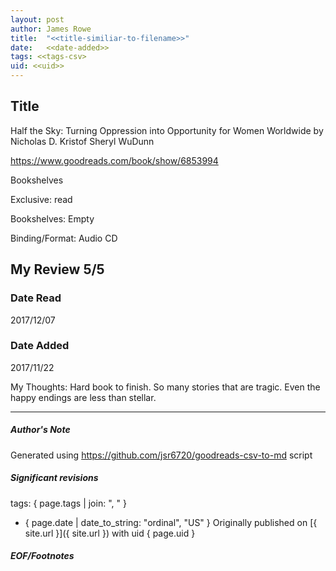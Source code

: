 ```yaml
---
layout: post
author: James Rowe
title:  "<<title-similiar-to-filename>>"
date:   <<date-added>>
tags: <<tags-csv>
uid: <<uid>>
---
```


<!-- highly dependent on how you personally use jekyll templates, and how you want this to show up -->

## Title

Half the Sky: Turning Oppression into Opportunity for Women Worldwide by Nicholas D. Kristof
Sheryl WuDunn 

https://www.goodreads.com/book/show/6853994

Bookshelves

Exclusive: read

Bookshelves: Empty

Binding/Format: Audio CD

## My Review 5/5

### Date Read
2017/12/07

### Date Added
2017/11/22

My Thoughts: Hard book to finish. So many stories that are tragic. Even the happy endings are less than stellar.

---

##### Author's Note

Generated using https://github.com/jsr6720/goodreads-csv-to-md script

##### Significant revisions

tags: { page.tags | join: ", " } <!-- todo move this somewhere -->

- { page.date | date_to_string: "ordinal", "US" } Originally published on [{ site.url }]({ site.url }) with uid { page.uid }

##### EOF/Footnotes
